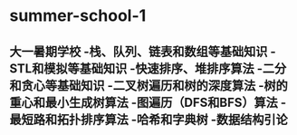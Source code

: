# summer-school-1
大一暑期学校
  -栈、队列、链表和数组等基础知识
  -STL和模拟等基础知识
  -快速排序、堆排序算法
  -二分和贪心等基础知识
  -二叉树遍历和树的深度算法
  -树的重心和最小生成树算法
  -图遍历（DFS和BFS）算法
  -最短路和拓扑排序算法
  -哈希和字典树
  -数据结构引论
  -
